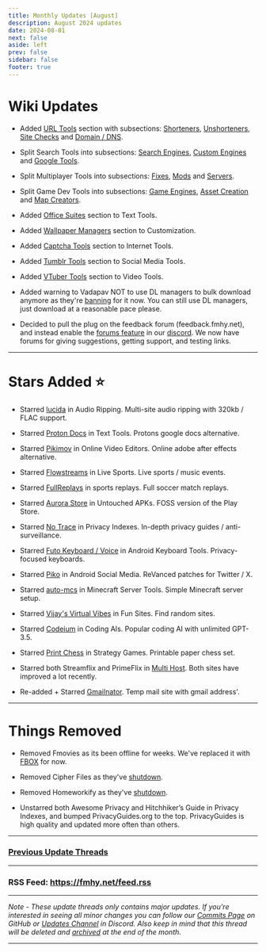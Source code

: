 ```yaml
---
title: Monthly Updates [August]
description: August 2024 updates
date: 2024-08-01
next: false
aside: left
prev: false
sidebar: false
footer: true
---
```


# Wiki Updates

- Added [URL Tools](https://fmhy.net/internet-tools#url-tools) section with subsections: [Shorteners](https://fmhy.net/internet-tools#url-shorteners), [Unshorteners](https://fmhy.net/internet-tools#url-unshorteners), [Site Checks](https://fmhy.net/internet-tools#down-site-checkers) and [Domain / DNS](https://fmhy.net/internet-tools#domain-dns).

- Split Search Tools into subsections: [Search Engines](https://fmhy.net/internet-tools#search-engines), [Custom Engines](https://fmhy.net/internet-tools#custom-search-engines) and [Google Tools](https://fmhy.net/internet-tools#google-search-tools).

- Split Multiplayer Tools into subsections: [Fixes](https://fmhy.net/gaming-tools#multiplayer-fixes), [Mods](https://fmhy.net/gaming-tools#multiplayer-mods) and [Servers](https://fmhy.net/gaming-tools#multiplayer-servers).

- Split Game Dev Tools into subsections: [Game Engines](https://fmhy.net/devtools#game-engines), [Asset Creation](https://fmhy.net/devtools#asset-creation) and [Map Creators](https://fmhy.net/devtools#map-creators-editors).

- Added [Office Suites](https://fmhy.net/text-tools#office-suites) section to Text Tools.

- Added [Wallpaper Managers](https://fmhy.net/system-tools#wallpaper-managers) section to Customization.

- Added [Captcha Tools](https://fmhy.net/internet-tools#captcha-tools) section to Internet Tools.

- Added [Tumblr Tools](https://fmhy.net/social-media-tools#tumblr-tools) section to Social Media Tools.

- Added [VTuber Tools](https://fmhy.net/video-tools#vtuber-tools) section to Video Tools.

- Added warning to Vadapav NOT to use DL managers to bulk download anymore as they're [banning](https://ibb.co/VvrZMXQ) for it now. You can still use DL managers, just download at a reasonable pace please.

- Decided to pull the plug on the feedback forum (feedback.fmhy.net), and instead enable the [forums feature](https://discord.com/blog/forum-channels-space-for-organized-conversation) in our [discord](https://discord.gg/5W9QJKuPkD). We now have forums for giving suggestions, getting support, and testing links. 

***

# Stars Added ⭐

- Starred [lucida](https://fmhy.net/audiopiracyguide#audio-ripping-sites) in Audio Ripping. Multi-site audio ripping with 320kb / FLAC support.

- Starred [Proton Docs](https://fmhy.net/text-tools#online-editors) in Text Tools. Protons google docs alternative.

- Starred [Pikimov](https://fmhy.net/video-tools#online-editors) in Online Video Editors. Online adobe after effects alternative.

- Starred [Flowstreams](https://fmhy.net/videopiracyguide#live-sports) in Live Sports. Live sports / music events.

- Starred [FullReplays](https://fmhy.net/videopiracyguide#sports-replays) in sports replays. Full soccer match replays.

- Starred [Aurora Store](https://fmhy.net/android-iosguide#untouched-apks) in Untouched APKs. FOSS version of the Play Store.

- Starred [No Trace](https://fmhy.net/adblockvpnguide#privacy-indexes) in Privacy Indexes. In-depth privacy guides / anti-surveillance.

- Starred [Futo Keyboard / Voice](https://fmhy.net/android-iosguide#keyboard-text) in Android Keyboard Tools. Privacy-focused keyboards.

- Starred [Piko](https://fmhy.net/android-iosguide#social-media-apps) in Android Social Media. ReVanced patches for Twitter / X.

- Starred [auto-mcs](https://fmhy.net/storage#minecraft-server-tools) in Minecraft Server Tools. Simple Minecraft server setup.

- Starred [Vijay's Virtual Vibes](https://fmhy.net/miscguide#random) in Fun Sites. Find random sites.

- Starred [Codeium](https://fmhy.net/ai#coding-ais) in Coding AIs. Popular coding AI with unlimited GPT-3.5.

- Starred [Print Chess](https://fmhy.net/gamingpiracyguide#strategy) in Strategy Games. Printable paper chess set.

- Starred both Streamflix and PrimeFlix in [Multi Host](https://fmhy.net/videopiracyguide). Both sites have improved a lot recently.

- Re-added + Starred [Gmailnator](https://fmhy.net/internet-tools#temp-mail). Temp mail site with gmail address'.

***
 
# Things Removed

- Removed Fmovies as its been offline for weeks. We've replaced it with [FBOX](https://fmhy.net/videopiracyguide#multi-server) for now.

- Removed Cipher Files as they've [shutdown](https://ibb.co/gzYX4Gb).

- Removed Homeworkify as they've [shutdown](https://ibb.co/wJp6B3b).

- Unstarred both Awesome Privacy and Hitchhiker’s Guide in Privacy Indexes, and bumped PrivacyGuides.org to the top. PrivacyGuides is high quality and updated more often than others.

***

### [Previous Update Threads](https://www.reddit.com/r/FREEMEDIAHECKYEAH/wiki/updates)

***

### RSS Feed: https://fmhy.net/feed.rss

***

*Note - These update threads only contains major updates. If you're interested in seeing all minor changes you can follow our [Commits Page](https://github.com/fmhy/FMHYedit/commits/main) on GitHub or [Updates Channel](https://redd.it/17f8msf) in Discord. Also keep in mind that this thread will be deleted and [archived](https://www.reddit.com/r/FREEMEDIAHECKYEAH/wiki/updates) at the end of the month.*

---
